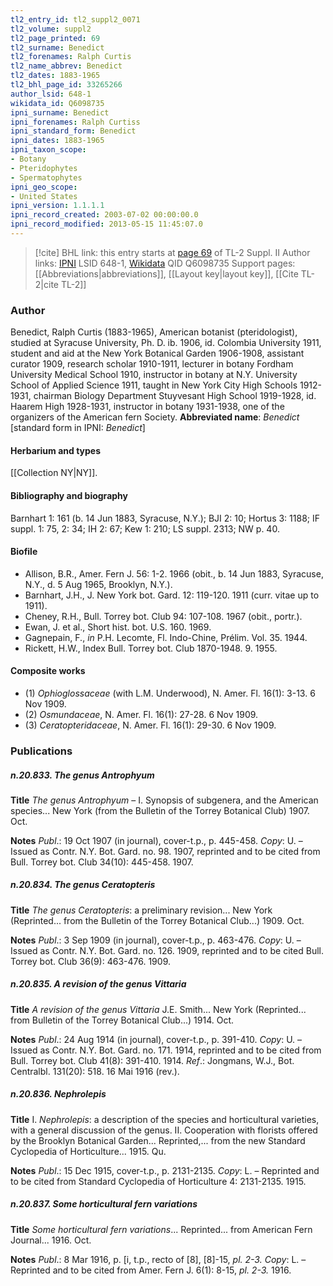 ```yaml
---
tl2_entry_id: tl2_suppl2_0071
tl2_volume: suppl2
tl2_page_printed: 69
tl2_surname: Benedict
tl2_forenames: Ralph Curtis
tl2_name_abbrev: Benedict
tl2_dates: 1883-1965
tl2_bhl_page_id: 33265266
author_lsid: 648-1
wikidata_id: Q6098735
ipni_surname: Benedict
ipni_forenames: Ralph Curtiss
ipni_standard_form: Benedict
ipni_dates: 1883-1965
ipni_taxon_scope: 
- Botany
- Pteridophytes
- Spermatophytes
ipni_geo_scope: 
- United States
ipni_version: 1.1.1.1
ipni_record_created: 2003-07-02 00:00:00.0
ipni_record_modified: 2013-05-15 11:45:07.0
---
```


> [!cite] BHL link: this entry starts at [page 69](https://www.biodiversitylibrary.org/page/33265266) of TL-2 Suppl. II
> Author links: [IPNI](https://www.ipni.org/a/648-1) LSID 648-1, [Wikidata](https://www.wikidata.org/wiki/Q6098735) QID Q6098735
> Support pages: [[Abbreviations|abbreviations]], [[Layout key|layout key]], [[Cite TL-2|cite TL-2]]

### Author

Benedict, Ralph Curtis (1883-1965), American botanist (pteridologist), studied at Syracuse University, Ph. D. ib. 1906, id. Colombia University 1911, student and aid at the New York Botanical Garden 1906-1908, assistant curator 1909, research scholar 1910-1911, lecturer in botany Fordham University Medical School 1910, instructor in botany at N.Y. University School of Applied Science 1911, taught in New York City High Schools 1912-1931, chairman Biology Department Stuyvesant High School 1919-1928, id. Haarem High 1928-1931, instructor in botany 1931-1938, one of the organizers of the American fern Society. 
**Abbreviated name**: *Benedict* \[standard form in IPNI: *Benedict*\]

#### Herbarium and types

[[Collection NY|NY]].

#### Bibliography and biography

Barnhart 1: 161 (b. 14 Jun 1883, Syracuse, N.Y.); BJI 2: 10; Hortus 3: 1188; IF suppl. 1: 75, 2: 34; IH 2: 67; Kew 1: 210; LS suppl. 2313; NW p. 40.

#### Biofile

- Allison, B.R., Amer. Fern J. 56: 1-2. 1966 (obit., b. 14 Jun 1883, Syracuse, N.Y., d. 5 Aug 1965, Brooklyn, N.Y.).
- Barnhart, J.H., J. New York bot. Gard. 12: 119-120. 1911 (curr. vitae up to 1911).
- Cheney, R.H., Bull. Torrey bot. Club 94: 107-108. 1967 (obit., portr.).
- Ewan, J. et al., Short hist. bot. U.S. 160. 1969.
- Gagnepain, F., *in* P.H. Lecomte, Fl. Indo-Chine, Prélim. Vol. 35. 1944.
- Rickett, H.W., Index Bull. Torrey bot. Club 1870-1948. 9. 1955.

#### Composite works

- (1) *Ophioglossaceae* (with L.M. Underwood), N. Amer. Fl. 16(1): 3-13. 6 Nov 1909.
- (2) *Osmundaceae*, N. Amer. Fl. 16(1): 27-28. 6 Nov 1909.
- (3) *Ceratopteridaceae*, N. Amer. Fl. 16(1): 29-30. 6 Nov 1909.

### Publications

##### n.20.833. The genus Antrophyum

**Title**
*The genus Antrophyum* – I. Synopsis of subgenera, and the American species... New York (from the Bulletin of the Torrey Botanical Club) 1907. Oct.

**Notes**
*Publ*.: 19 Oct 1907 (in journal), cover-t.p., p. 445-458. *Copy*: U. – Issued as Contr. N.Y. Bot. Gard. no. 98. 1907, reprinted and to be cited from Bull. Torrey bot. Club 34(10): 445-458. 1907.

##### n.20.834. The genus Ceratopteris

**Title**
*The genus Ceratopteris*: a preliminary revision... New York (Reprinted... from the Bulletin of the Torrey Botanical Club...) 1909. Oct.

**Notes**
*Publ*.: 3 Sep 1909 (in journal), cover-t.p., p. 463-476. *Copy*: U. – Issued as Contr. N.Y. Bot. Gard. no. 126. 1909, reprinted and to be cited Bull. Torrey bot. Club 36(9): 463-476. 1909.

##### n.20.835. A revision of the genus Vittaria

**Title**
*A revision of the genus Vittaria* J.E. Smith... New York (Reprinted... from Bulletin of the Torrey Botanical Club...) 1914. Oct.

**Notes**
*Publ*.: 24 Aug 1914 (in journal), cover-t.p., p. 391-410. *Copy*: U. – Issued as Contr. N.Y. Bot. Gard. no. 171. 1914, reprinted and to be cited from Bull. Torrey bot. Club 41(8): 391-410. 1914.
*Ref*.: Jongmans, W.J., Bot. Centralbl. 131(20): 518. 16 Mai 1916 (rev.).

##### n.20.836. Nephrolepis

**Title**
I. *Nephrolepis*: a description of the species and horticultural varieties, with a general discussion of the genus. II. Cooperation with florists offered by the Brooklyn Botanical Garden... Reprinted,... from the new Standard Cyclopedia of Horticulture... 1915. Qu.

**Notes**
*Publ*.: 15 Dec 1915, cover-t.p., p. 2131-2135. *Copy*: L. – Reprinted and to be cited from Standard Cyclopedia of Horticulture 4: 2131-2135. 1915.

##### n.20.837. Some horticultural fern variations

**Title**
*Some horticultural fern variations*... Reprinted... from American Fern Journal... 1916. Oct.

**Notes**
*Publ*.: 8 Mar 1916, p. \[i, t.p., recto of \[8\], \[8\]-15, *pl. 2-3.* *Copy*: L. – Reprinted and to be cited from Amer. Fern J. 6(1): 8-15, *pl. 2-3.* 1916.

